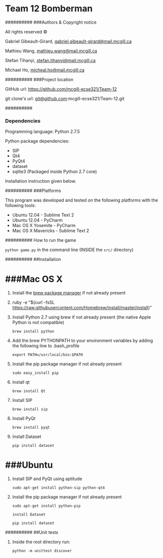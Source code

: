 Team 12 Bomberman
=================

##########
###Authors & Copyright notice

All rights reserved ©

Gabriel Gibeault-Girard, gabriel.gibeault-girard@mail.mcgill.ca

Mathieu Wang, mathieu.wang@mail.mcgill.ca

Stefan Tihanyi, stefan.tihanyi@mail.mcgill.ca

Michael Ho, micheal.ho@mail.mcgill.ca

##########
###Project location

GitHub url: https://github.com/mcgill-ecse321/Team-12

git clone's url: git@github.com:mcgill-ecse321/Team-12.git

##########
### Dependencies

Programming language: Python 2.7.5

Python package dependencies:
- SIP
- Qt4
- PyQt4
- dataset
- sqlite3 (Packaged inside Python 2.7 core)

Installation instruction given below.

##########
###Platforms

This program was developed and tested on the following platforms with the following tools:
- Ubuntu 12.04 - Sublime Text 2
- Ubuntu 12.04 - PyCharm
- Mac OS X Yosemite - PyCharm
- Mac OS X Mavericks - Sublime Text 2

##########
How to run the game

`python game.py` in the command line (INSIDE the `src/` directory)

##########
##Installation

###Mac OS X
=========

1)  Install the [brew package manager](http://brew.sh/) if not already present

2)  ruby -e "$(curl -fsSL https://raw.githubusercontent.com/Homebrew/install/master/install)"

3)  Install Python 2.7 using brew if not already present (the native Apple Python is not compatible)

        brew install python

5)  Add the brew PYTHONPATH to your environment variables by adding the following line to .bash_profile

        export PATH=/usr/local/bin:$PATH

6)  Install the pip package manager if not already present

        sudo easy_install pip

7)  Install qt

        brew install Qt

8)  Install SIP

        brew install sip

9)  Install PyQt

        brew install pyqt

10) Install Dataset

        pip install dataset


###Ubuntu
==========

1)  Install SIP and PyQt using aptitude

        sudo apt-get install python-sip python-qt4

2)  Install the pip package manager if not already present

        sudo apt-get install python-pip

        install Dataset

        pip install dataset

##########
##Unit tests

1)  Inside the root directory run:

        python -m unittest discover


